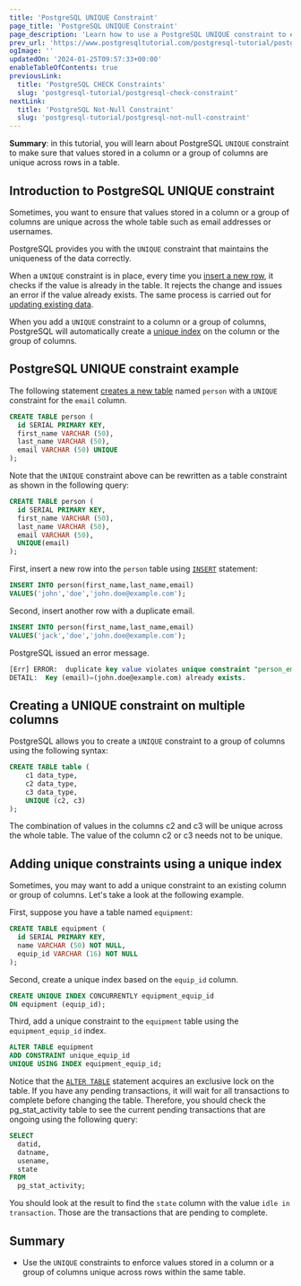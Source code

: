 ```yaml
---
title: 'PostgreSQL UNIQUE Constraint'
page_title: 'PostgreSQL UNIQUE Constraint'
page_description: 'Learn how to use a PostgreSQL UNIQUE constraint to ensure values stored in a column or a group of columns are unique across rows.'
prev_url: 'https://www.postgresqltutorial.com/postgresql-tutorial/postgresql-unique-constraint/'
ogImage: ''
updatedOn: '2024-01-25T09:57:33+00:00'
enableTableOfContents: true
previousLink:
  title: 'PostgreSQL CHECK Constraints'
  slug: 'postgresql-tutorial/postgresql-check-constraint'
nextLink:
  title: 'PostgreSQL Not-Null Constraint'
  slug: 'postgresql-tutorial/postgresql-not-null-constraint'
---
```


**Summary**: in this tutorial, you will learn about PostgreSQL `UNIQUE` constraint to make sure that values stored in a column or a group of columns are unique across rows in a table.

## Introduction to PostgreSQL UNIQUE constraint

Sometimes, you want to ensure that values stored in a column or a group of columns are unique across the whole table such as email addresses or usernames.

PostgreSQL provides you with the `UNIQUE` constraint that maintains the uniqueness of the data correctly.

When a `UNIQUE` constraint is in place, every time you [insert a new row](postgresql-insert), it checks if the value is already in the table. It rejects the change and issues an error if the value already exists. The same process is carried out for [updating existing data](postgresql-update).

When you add a `UNIQUE` constraint to a column or a group of columns, PostgreSQL will automatically create a [unique index](../postgresql-indexes/postgresql-unique-index) on the column or the group of columns.

## PostgreSQL UNIQUE constraint example

The following statement [creates a new table](postgresql-create-table) named `person` with a `UNIQUE` constraint for the `email` column.

```sql
CREATE TABLE person (
  id SERIAL PRIMARY KEY,
  first_name VARCHAR (50),
  last_name VARCHAR (50),
  email VARCHAR (50) UNIQUE
);
```

Note that the `UNIQUE` constraint above can be rewritten as a table constraint as shown in the following query:

```sql
CREATE TABLE person (
  id SERIAL PRIMARY KEY,
  first_name VARCHAR (50),
  last_name VARCHAR (50),
  email VARCHAR (50),
  UNIQUE(email)
);
```

First, insert a new row into the `person` table using [`INSERT`](postgresql-insert) statement:

```sql
INSERT INTO person(first_name,last_name,email)
VALUES('john','doe','john.doe@example.com');
```

Second, insert another row with a duplicate email.

```sql
INSERT INTO person(first_name,last_name,email)
VALUES('jack','doe','john.doe@example.com');
```

PostgreSQL issued an error message.

```sql
[Err] ERROR:  duplicate key value violates unique constraint "person_email_key"
DETAIL:  Key (email)=(john.doe@example.com) already exists.
```

## Creating a UNIQUE constraint on multiple columns

PostgreSQL allows you to create a `UNIQUE` constraint to a group of columns using the following syntax:

```sql
CREATE TABLE table (
    c1 data_type,
    c2 data_type,
    c3 data_type,
    UNIQUE (c2, c3)
);
```

The combination of values in the columns c2 and c3 will be unique across the whole table. The value of the column c2 or c3 needs not to be unique.

## Adding unique constraints using a unique index

Sometimes, you may want to add a unique constraint to an existing column or group of columns. Let's take a look at the following example.

First, suppose you have a table named `equipment`:

```sql
CREATE TABLE equipment (
  id SERIAL PRIMARY KEY,
  name VARCHAR (50) NOT NULL,
  equip_id VARCHAR (16) NOT NULL
);
```

Second, create a unique index based on the `equip_id` column.

```sql
CREATE UNIQUE INDEX CONCURRENTLY equipment_equip_id
ON equipment (equip_id);
```

Third, add a unique constraint to the `equipment` table using the `equipment_equip_id` index.

```sql
ALTER TABLE equipment
ADD CONSTRAINT unique_equip_id
UNIQUE USING INDEX equipment_equip_id;
```

Notice that the [`ALTER TABLE`](postgresql-alter-table) statement acquires an exclusive lock on the table. If you have any pending transactions, it will wait for all transactions to complete before changing the table. Therefore, you should check the pg_stat_activity table to see the current pending transactions that are ongoing using the following query:

```sql
SELECT
  datid,
  datname,
  usename,
  state
FROM
  pg_stat_activity;
```

You should look at the result to find the `state` column with the value  `idle in transaction`. Those are the transactions that are pending to complete.

## Summary

- Use the `UNIQUE` constraints to enforce values stored in a column or a group of columns unique across rows within the same table.
